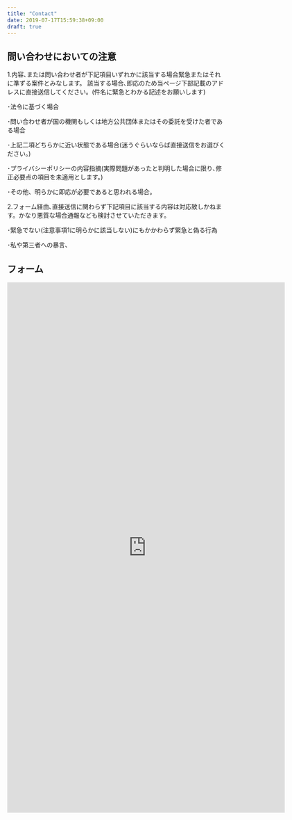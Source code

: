 ```yaml
---
title: "Contact"
date: 2019-07-17T15:59:38+09:00
draft: true
---
```

## 問い合わせにおいての注意
1.内容､または問い合わせ者が下記項目いずれかに該当する場合緊急またはそれに準ずる案件とみなします。
該当する場合､即応のため当ページ下部記載のアドレスに直接送信してください。(件名に緊急とわかる記述をお願いします)

･法令に基づく場合

･問い合わせ者が国の機関もしくは地方公共団体またはその委託を受けた者である場合

･上記二項どちらかに近い状態である場合(迷うぐらいならば直接送信をお選びください。)

･プライバシーポリシーの内容指摘(実際問題があったと判明した場合に限り､修正必要点の項目を未適用とします。)

･その他、明らかに即応が必要であると思われる場合。

2.フォーム経由､直接送信に関わらず下記項目に該当する内容は対応致しかねます。かなり悪質な場合通報なども検討させていただきます。

･緊急でない(注意事項1に明らかに該当しない)にもかかわらず緊急と偽る行為

･私や第三者への暴言、

## フォーム
<iframe src="https://docs.google.com/forms/d/e/1FAIpQLScO2QJ4byB8lYJHS_0kTAwiJl1nKjbF4obkAi5JjJ2c5YO7Hg/viewform?embedded=true" width="640" height="1220" frameborder="0" marginheight="0" marginwidth="0">読み込んでいます...</iframe>